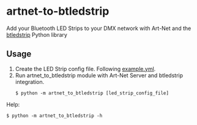 # artnet-to-btledstrip

Add your Bluetooth LED Strips to your DMX network with Art-Net and the [btledstrip](https://github.com/dougppaz/python-bt-led-strip) Python library

## Usage

1. Create the LED Strip config file. Following [example.yml](./example.yml).
1. Run artnet_to_btledstrip module with Art-Net Server and btledstrip integration.
   ```console
   $ python -m artnet_to_btledstrip [led_strip_config_file]
   ```

Help:

```console
$ python -m artnet_to_btledstrip -h
```

